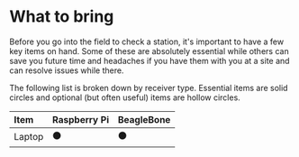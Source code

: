 # What to bring

Before you go into the field to check a station, it's important to have a few key items on hand. Some of these are absolutely essential while others can save you future time and headaches if you have them with you at a site and can resolve issues while there. 

The following list is broken down by receiver type. Essential items are solid circles and optional \(but often useful\) items are hollow circles. 

| Item | Raspberry Pi | BeagleBone |
| :--- | :--- | :--- |
| Laptop | ⚫ | ⚫ |



